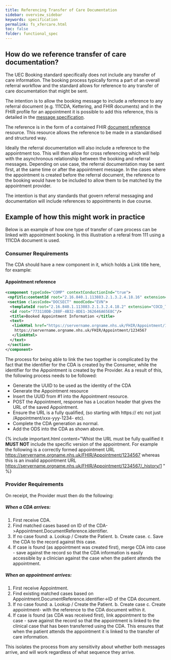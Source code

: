 ```yaml
---
title: Referencing Transfer of Care Documentation
sidebar: overview_sidebar
keywords: specification
permalink: fs_xfercare.html
toc: false
folder: functional_spec
---
```


## How do we reference transfer of care documentation?

The UEC Booking standard specifically does not include any transfer of care information. The booking process typically forms a part of an overall referral workflow and the standard allows for reference to any transfer of care documentation that might be sent.

The intention is to allow the booking message to include a reference to any referral document (e.g. 111CDA, Kettering, and FHIR documents) and in the FHIR profile for an appointment it is possible to add this reference, this is detailed in the <a href="https://developer.nhs.uk/apis/nhsscheduling-1.0.5-alpha/appointment.html" target="_blank">message specification</a>.

The reference is in the form of a contained FHIR <a href="https://fhir.hl7.org.uk/STU3/StructureDefinition/CareConnect-DocumentReference-1" target="_blank">document reference</a> resource. This resource allows the reference to be made in a standardised and structured way.

Ideally the referral documentation will also include a reference to the appointment too. This will then allow for cross referencing which will help with the asynchronous relationship between the booking and referral messages. Depending on use case, the referral documentation may be sent first, at the same time or after the appointment message. In the cases where the appointment is created before the referral document, the reference to the booking would have to be included to allow them to be matched by the appointment provider.

The intention is that any standards that govern referral messaging and documentation will include references to appointments in due course.

## Example of how this might work in practice

Below is an example of how one type of transfer of care process can be linked with appointment booking. In this illustration a referal from 111 using a 111CDA document is used.

### Consumer Requirements

The CDA should have a new component in it, which holds a <linkHtml href="URL here">Link title here</linkHtml>, for example:

#### Appointment reference

```XML
<component typeCode="COMP" contextConductionInd="true">  
 <npfitlc:contentId root="2.16.840.1.113883.2.1.3.2.4.18.16" extension="COCD_TP146246GB01#Section1"/>    
 <section classCode="DOCSECT" moodCode="EVN">      
  <templateId root="2.16.840.1.113883.2.1.3.2.4.18.2" extension="COCD_TP146246GB01#Section1"/>      
  <id root="773110DB-288F-4B32-8DE1-362646A65E8C"/>      
  <title>Booked Appointment Information </title>      
  <text>        
   <linkHtml href="https://servername.orgname.nhs.uk/FHIR/Appointment/1234567">
    https://servername.orgname.nhs.uk/FHIR/Appointment/1234567
   </linkHtml>      
  </text>  
 </section>
</component>
```

The process for being able to link the two together is complicated by the fact that the identifier for the CDA is created by the Consumer, while the identifier for the Appointment is created by the Provider. As a result of this, the following process needs to be followed:

 * Generate the UUID to be used as the identity of the CDA
 * Generate the Appointment resource
 * Insert the UUID from #1 into the Appointment resource.
 * POST the Appointment, response has a Location header that gives the URL of the saved Appointment.
 * Ensure the URL is a fully qualified, (so starting with https:// etc not just /Appointment/xxx-yyy-1234- etc).
 * Complete the CDA generation as normal.
 * Add the ODS into the CDA as shown above.

{% include important.html content="Whist the URL must be fully qualified it **MUST NOT** include the specific version of the appointment.  For example the following is a correctly formed appointment URL https://servername.orgname.nhs.uk/FHIR/Appointment/1234567 whereas this is an invalid appointment URL https://servername.orgname.nhs.uk/FHIR/Appointment/1234567/_history/1
" %}


### Provider Requirements

On receipt, the Provider must then do the following:

##### When a CDA arrives:

1. First receive CDA.
2. Find matched cases based on ID of the CDA->Appointment.DocumentReference.identifier.
3. If no case found:
     a. Lookup / Create the Patient.
     b. Create case.
     c. Save the CDA to the record against this case.
4. If case is found (as appointment was created first), merge CDA into case - save against the record so that the CDA information is easily accessible by a clinician against the case when the patient attends the appointment.

##### When an appointment arrives:

1. First receive Appointment.
2. Find existing matched cases based on Appointment.DocumentReference.identifier->ID of the CDA document.
3. If no case found:
     a. Lookup / Create the Patient.
     b. Create case
     c. Create appointment- with the reference to the CDA document within it.
4. If case is found (as CDA was received first), link appointment to the case - save against the record so that the appointment is linked to the clinical case that has been transferred using the CDA. This ensures that when the patient attends the appointment it is linked to the transfer of care information.


This isolates the process from any sensitivity about whether both messages arrive, and will work regardless of what sequence they arrive.
